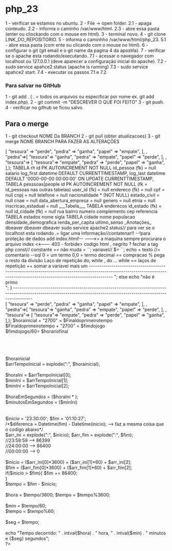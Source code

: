 # php_23
1 - verificar se estamos no ubuntu.
2 - File -> open folder.
2.1 - apaga conteudo.
2.2 - informa o caminho /var/www/html.
2.3 - abre essa pasta (enter ou cliockando com o mouse em html).
3 - terminal novo.
4 - git clone LINK_DO_REPOSITORIO.
5 - informa o caminhho /var/www/html/php_23.
5.1 - abre essa pasta (com ente ou clicando com o mouse no html).
6 - configurar o git (git email e o git name da pagina 4 da apostila).
7 - verificar se o apache esta rodando/executando.
7.1 - acessar o navegador com localhost ou 127.0.0.1 (deve aparecer a configuração inicial do apache).
7.2 - sudo service apahce2 status (apache is running)
7.3 - sudo service apahce2 start.
7.4 - executar os passos 7.1 e 7.2.
 
 
 
 
 ### Para salvar no GitHub 
 1 - git add . ( . = todos os arquivos ou especificar por nome ex. git add index.php).
 2 - git commit -m  "DESCREVER O QUE FOI FEITO"
 3 - git push.
 4 - verificar no github se ficou salvo.



 ## Para o merge 
 1 - git checkout NOME Da BRANCH
 2 - git pull (obter atualizacoes)
 3 - git merge NOME BRANCH PARA FAZER AS ALTERAÇÕES 
 
 
 <?php 
$possibilidades = array("papel"=>[
    "tesoura" => "perde",
    "pedra" => "ganha",
    "papel" => "empate",
],
    
    , "pedra"=>[
        "tesoura"=> "ganha",
        "pedra" => "empate",
        "papel" => "perde",

    ],
    
    , "tesoura"=> [
    
    "tesoura"=> "empate",
    "pedra" => "perde",
    "papel" => "ganha",

],);
 
 
TABELA rh
id PK AUTOINCREMENT NOT NULL
    id_pessoa (fk) = null
    salario
log_first datetime DEFAULT CURRENTTIMESTAMP,
log_last datetime DEFAULT '0000-00-00 00:00:00' ON UPDATE CURRENTTIMESTAMP,





TABELA pesssoas|people 
id PK AUTOINCREMENT NOT NULL (fk = id_pessoas nas outras tabelas)
user_id (fk) = null
endereco (fk) = null
cpf = null
cnpj = null
telefone = null
nacionalidade * (NOT NULL)
estado_civil = null
cnae = null
data_abertura_empresa = null
genero = null
etnia = null
inscricao_estadual = null



___Tabela___



TABELA enderecos
id_estado (fk) = null
id_cidade (fk) = null
rua
bairro
numero



complemento
cep
referencia



TABELA estados
nome
sigla





TABELA cidade 
nome
populacao
densidade_demografica
renda_per_capita
ultimo_senso


 _Anotações_
 dbeaver
 dbeaver
 dbeaver
 sudo service apache2 status// para ver se o localhost esta rodando
 
 
 .= ligar uma informação//contatenar!!
 
 
 
 <?php = misturar php com hmtl
 
 
<br>                             --!para proteção de dados add index.html!--
                                   
                             
                             
                          --->> a maquina sempre procurara o arquivo index <<---
                       
                       
                       
403 - forbide> codigo html
</b> , negrito


<? __ Abrir php// >? fechar a tag php

const// constante == não muda = ``;

variavel// $= ``;

echo = texto 
//= comentario 
--sql
0 = um termo 
0,0 = termo decimal 
== compracao
% pega o resto da divisão 

Laço de repetição
do, while , do ... while == laços de repetição
++ somar a variavel mais um

-----------------------------------------------------------------------------------------------------------------------------------------------------------------------
<?php



function primeCheck($number){
    if ($number == 1)
    return 0;
    for ($i = 2; $i <= $number/2; $i++){
        if ($number % $i == 0)
            return 0;
    }
    return 1;
}
for($number =1; $number <= 10; $number++)
{
    $flag = primeCheck($number);
if ($flag == 1)
    echo " é primo <br>";
else
    echo "não é primo <br>";
  }

---------------------------------------------------------------------------------------------------------------------------------------------------------------------
<br>
<?php 
$possibilidades = array("papel"=>[
    "tesoura" => "perde",
    "pedra" => "ganha",
    "papel" => "empate",
],
    
    , "pedra"=>[
        "tesoura"=> "ganha",
        "pedra" => "empate",
        "papel" => "perde",

    ],
    
    , "tesoura"=> [
    
    "tesoura"=> "empate",
    "pedra" => "perde",
    "papel" => "ganha",

],);

<?php
  for($i =1; $i < 20; $i++){
  echo "O Valor de I = ".$id;
}
?>
<?php 
$horarioinicial:
<br>
$horainicial + "2700" = $Finaldoprimeirotempo <br>
$Finaldoprimeirotempo + "2700" = $fimdojogo<br>
$fimdojogo/60= $horariofinal<br>
<br>
<br>
<br>
<br>
$horainicial<br>
$arrTempoInicial = explode(":", $horainicial);<br>
<br>
$horaIni = $arrTempoInicial[0];<br>
$minIni = $arrTempoInicial[1];<br>
$minIni = $arrTempoInicial[2];<br>
<br>
$horaEmSegundos = ($horaIni * );<br>
$minutosEmSegundos = ($minIni)<br>
<br>
<br>
<?php
<br>
$inicio = '23:30:00';
$fim = '01:10:27';
<br>
/*$diferenca = Datetime(fim) - Datetime(inicio); --> faz a mesma coisa que o codigo abaixo*/
<br>
$arr_ini = explode(":", $inicio);
$arr_fim = explode(":", $fim);
<br>
//23:59:59 --> 86399<br>
//24:00:00 --> 86400<br>
//00:00:00 --> 0<br>
<br>
$inicio = ($arr_ini[0]*3600) + ($arr_ini[1]*60) + $arr_ini[2];
<br>
$fim = ($arr_fim[0]*3600) + ($arr_fim[1]*60) + $arr_fim[2];
<br>
if($inicio > $fim){
    $fim += 86400;<br>
}
<br>
$tempo = $fim - $inicio;<br>
<br>
$hora = $tempo/3600;
$tempo = $tempo%3600;<br>
<br>
$min = $tempo/60;<br>
$tempo = $tempo%60;<br>
<br>
$seg = $tempo;<br>
<br>
echo "Tempo decorrido: " . intval($hora) . " hora, " . intval($min) . " minutos e {$seg} segundos";<br>
?>
